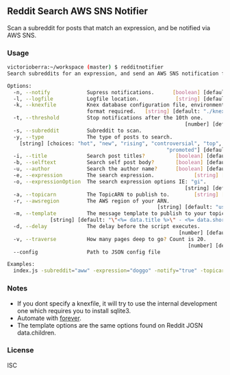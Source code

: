 ## Reddit Search AWS SNS Notifier
Scan a subreddit for posts that match an expression, and be notified via AWS SNS.

### Usage
```bash
victorioberra:~/workspace (master) $ redditnotifier 
Search subreddits for an expression, and send an AWS SNS notification for hits.

Options:
  -n, --notify            Supress notifications.      [boolean] [default: false]
  -l, --logfile           Logfile location.            [string] [default: false]
  -k, --knexfile          Knex database configuration file, environment variable
                          format required.   [string] [default: "./knexfile.js"]
  -t, --threshold         Stop notifications after the 10th one.
                                                          [number] [default: 10]
  -s, --subreddit         Subreddit to scan.                            [string]
  -y, --type              The type of posts to search.
    [string] [choices: "hot", "new", "rising", "controversial", "top", "gilded",
                                                    "promoted"] [default: "new"]
  -i, --title             Search post titles?          [boolean] [default: true]
  -b, --selftext          Search self post body?       [boolean] [default: true]
  -u, --author            Search the author name?      [boolean] [default: true]
  -e, --expression        The search expression.             [string] [required]
  -o, --expressionOption  The search expression options IE: "gi".
                                                          [string] [default: ""]
  -a, --topicarn          The TopicARN to publish to.        [string] [required]
  -r, --awsregion         The AWS region of your ARN.
                                                 [string] [default: "us-east-1"]
  -m, --template          The message template to publish to your topic.
              [string] [default: "\"<%= data.title %>\" - <%= data.shortUrl %>"]
  -d, --delay             The delay before the script executes.
                                                        [number] [default: 3000]
  -v, --traverse          How many pages deep to go? Count is 20.
                                                           [number] [default: 1]
  --config                Path to JSON config file

Examples:
  index.js -subreddit="aww" -expression="doggo" -notify="true" -topicarn="arn:aws:sns:us-east-1:0000:r-subreddit-notify-app"
```

### Notes
- If you dont specify a knexfile, it will try to use the internal development one which requires you to install sqlite3.
- Automate with [forever](https://github.com/foreverjs/forever).
- The template options are the same options found on Reddit JOSN data.children.

### License
ISC